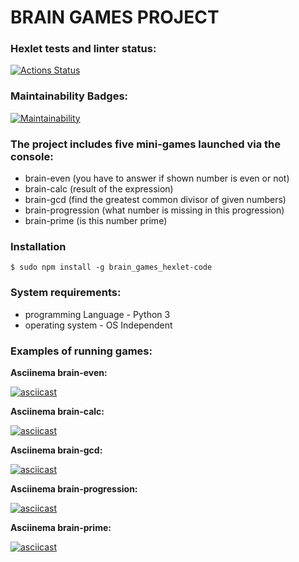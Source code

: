 # BRAIN GAMES PROJECT 



### Hexlet tests and linter status:
[![Actions Status](https://github.com/AniutaP/python-project-49/workflows/hexlet-check/badge.svg)](https://github.com/AniutaP/python-project-49/actions)



### Maintainability Badges:
[![Maintainability](https://api.codeclimate.com/v1/badges/bfd8a95323577b72dfc1/maintainability)](https://codeclimate.com/github/AniutaP/python-project-49/maintainability)



### The project includes five mini-games launched via the console: 
* brain-even (you have to answer if shown number is even or not)
* brain-calc (result of the expression)
* brain-gcd (find the greatest common divisor of given numbers)
* brain-progression (what number is missing in this progression)
* brain-prime (is this number prime)



### Installation 

`$ sudo npm install -g brain_games_hexlet-code`



### System requirements:
* programming Language - Python 3
* operating system - OS Independent



### Examples of running games:


**Asciinema brain-even:**

[![asciicast](https://asciinema.org/a/559251.svg)](https://asciinema.org/a/559251)



**Asciinema brain-calc:**

[![asciicast](https://asciinema.org/a/559252.svg)](https://asciinema.org/a/559252)



**Asciinema brain-gcd:**

[![asciicast](https://asciinema.org/a/559253.svg)](https://asciinema.org/a/559253)



**Asciinema brain-progression:**

[![asciicast](https://asciinema.org/a/559254.svg)](https://asciinema.org/a/559254)



**Asciinema brain-prime:**

[![asciicast](https://asciinema.org/a/559337.svg)](https://asciinema.org/a/559337)
